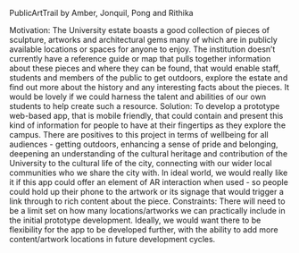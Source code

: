 PublicArtTrail
by Amber, Jonquil, Pong and Rithika

Motivation: The University estate boasts a good collection of pieces of sculpture, artworks and architectural
gems many of which are in publicly available locations or spaces for anyone to enjoy. The institution doesn’t
currently have a reference guide or map that pulls together information about these pieces and where they
can be found, that would enable staff, students and members of the public to get outdoors, explore the estate
and find out more about the history and any interesting facts about the pieces. It would be lovely if we could
harness the talent and abilities of our own students to help create such a resource.
Solution: To develop a prototype web-based app, that is mobile friendly, that could contain and present this
kind of information for people to have at their fingertips as they explore the campus. There are positives
to this project in terms of wellbeing for all audiences - getting outdoors, enhancing a sense of pride and
belonging, deepening an understanding of the cultural heritage and contribution of the University to the
cultural life of the city, connecting with our wider local communities who we share the city with.
In ideal world, we would really like it if this app could offer an element of AR interaction when used - so people
could hold up their phone to the artwork or its signage that would trigger a link through to rich content about
the piece.
Constraints: There will need to be a limit set on how many locations/artworks we can practically include in
the initial prototype development. Ideally, we would want there to be flexibility for the app to be developed
further, with the ability to add more content/artwork locations in future development cycles.

